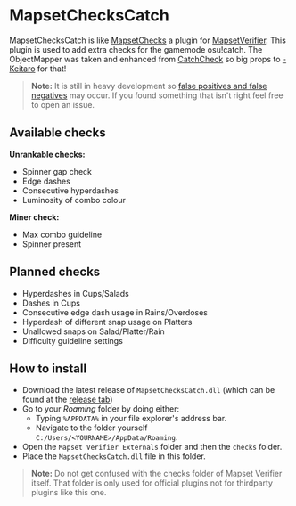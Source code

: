 
# MapsetChecksCatch

MapsetChecksCatch is like [MapsetChecks](https://github.com/Naxesss/MapsetChecks) a plugin for [MapsetVerifier](https://github.com/Naxesss/MapsetVerifier). This plugin is used to add extra checks for the gamemode osu!catch. The ObjectMapper was taken and enhanced from [CatchCheck](https://github.com/rorre/CatchCheck) so big props to [-Keitaro](https://osu.ppy.sh/users/3378391) for that!

> **Note:** It is still in heavy development so [false positives and false negatives](https://en.wikipedia.org/wiki/False_positives_and_false_negatives) may occur. If you found something that isn't right feel free to open an issue.

## Available checks
**Unrankable checks:**
 - Spinner gap check
 - Edge dashes
 - Consecutive hyperdashes
 - Luminosity of combo colour

**Miner check:**
 - Max combo guideline
 - Spinner present

## Planned checks

 - Hyperdashes in Cups/Salads
 - Dashes in Cups
 - Consecutive edge dash usage in Rains/Overdoses
 - Hyperdash of different snap usage on Platters
 - Unallowed snaps on Salad/Platter/Rain
 - Difficulty guideline settings

## How to install

- Download the latest release of `MapsetChecksCatch.dll` (which can be found at the [release tab](https://github.com/Darius-Wattimena/MapsetChecksCatch/releases))
- Go to your *Roaming* folder by doing either:
	- Typing `%APPDATA%` in your file explorer's address bar.
	- Navigate to the folder yourself `C:/Users/<YOURNAME>/AppData/Roaming`.
- Open the `Mapset Verifier Externals` folder and then the `checks` folder.
- Place the `MapsetChecksCatch.dll` file in this folder.
> **Note:** Do not get confused with the checks folder of Mapset Verifier itself. That folder is only used for official plugins not for thirdparty plugins like this one.
